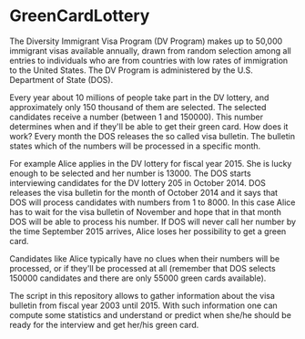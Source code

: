 # GreenCardLottery

The Diversity Immigrant Visa Program (DV Program) makes up to 50,000 immigrant visas available 
annually, drawn from random selection among all entries to individuals who are from countries 
with low rates of immigration to the United States. 
The DV Program is administered by the U.S. Department of State (DOS).

Every year about 10 millions of people take part in the DV lottery, and approximately
only 150 thousand of them are selected. The selected candidates receive a number (between
1 and 150000). This number determines when and if they'll be able to get their green card.
How does it work? Every month the DOS releases the so called visa bulletin.
The bulletin states which of the numbers will be processed in a specific month.

For example Alice applies in the DV lottery for fiscal year 2015.
She is lucky enough to be selected and her number is 13000. The DOS starts interviewing candidates
for the DV lottery 205 in October 2014. DOS releases the visa bulletin for the month of 
October 2014 and it says that DOS will process candidates with numbers from 1 to 8000. 
In this case Alice has to wait for the visa bulletin of November and hope that in that month 
DOS will be able to process his number. If DOS will never call her number by the time September
2015 arrives, Alice loses her possibility to get a green card.

Candidates like Alice typically have no clues when their numbers will be processed, or if they'll be
processed at all (remember that DOS selects 150000 candidates and there are only 55000
green cards available).

The script in this repository allows to gather information about the visa bulletin from
fiscal year 2003 until 2015. With such information one can compute some statistics
and understand or predict when she/he should be ready for the interview and get 
her/his green card.
 
